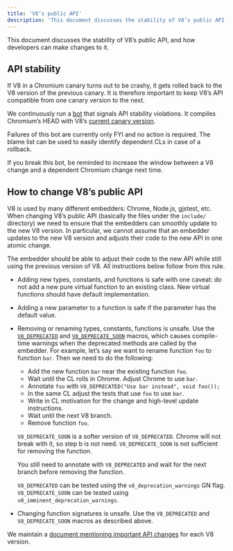 ```yaml
---
title: 'V8’s public API'
description: 'This document discusses the stability of V8’s public API, and how developers can make changes to it.'
---
```

This document discusses the stability of V8’s public API, and how developers can make changes to it.

## API stability

If V8 in a Chromium canary turns out to be crashy, it gets rolled back to the V8 version of the previous canary. It is therefore important to keep V8’s API compatible from one canary version to the next.

We continuously run a [bot](https://ci.chromium.org/p/v8/builders/luci.v8.ci/Linux%20V8%20API%20Stability) that signals API stability violations. It compiles Chromium’s HEAD with V8’s [current canary version](https://chromium.googlesource.com/v8/v8/+/refs/heads/canary).

Failures of this bot are currently only FYI and no action is required. The blame list can be used to easily identify dependent CLs in case of a rollback.

If you break this bot, be reminded to increase the window between a V8 change and a dependent Chromium change next time.

## How to change V8’s public API

V8 is used by many different embedders: Chrome, Node.js, gjstest, etc. When changing V8’s public API (basically the files under the `include/` directory) we need to ensure that the embedders can smoothly update to the new V8 version. In particular, we cannot assume that an embedder updates to the new V8 version and adjusts their code to the new API in one atomic change.

The embedder should be able to adjust their code to the new API while still using the previous version of V8. All instructions below follow from this rule.

- Adding new types, constants, and functions is safe with one caveat: do not add a new pure virtual function to an existing class. New virtual functions should have default implementation.
- Adding a new parameter to a function is safe if the parameter has the default value.
- Removing or renaming types, constants, functions is unsafe. Use the [`V8_DEPRECATED`](https://cs.chromium.org/chromium/src/v8/include/v8config.h?rcl=6a01631187415688fdebf0c6aa5993c7f1b47b6f&l=316) and [`V8_DEPRECATE_SOON`](https://cs.chromium.org/chromium/src/v8/include/v8config.h?rcl=6a01631187415688fdebf0c6aa5993c7f1b47b6f&l=332) macros, which causes compile-time warnings when the deprecated methods are called by the embedder. For example, let’s say we want to rename function `foo` to function `bar`. Then we need to do the following:
    - Add the new function `bar` near the existing function `foo`.
    - Wait until the CL rolls in Chrome. Adjust Chrome to use `bar`.
    - Annotate `foo` with `V8_DEPRECATED("Use bar instead", void foo());`
    - In the same CL adjust the tests that use `foo` to use `bar`.
    - Write in CL motivation for the change and high-level update instructions.
    - Wait until the next V8 branch.
    - Remove function `foo`.

    `V8_DEPRECATE_SOON` is a softer version of `V8_DEPRECATED`. Chrome will not break with it, so step b is not need. `V8_DEPRECATE_SOON` is not sufficient for removing the function.

    You still need to annotate with `V8_DEPRECATED` and wait for the next branch before removing the function.

    `V8_DEPRECATED` can be tested using the `v8_deprecation_warnings` GN flag.
    `V8_DEPRECATE_SOON` can be tested using `v8_imminent_deprecation_warnings`.

- Changing function signatures is unsafe. Use the `V8_DEPRECATED` and `V8_DEPRECATE_SOON` macros as described above.

We maintain a [document mentioning important API changes](https://docs.google.com/document/d/1g8JFi8T_oAE_7uAri7Njtig7fKaPDfotU6huOa1alds/edit) for each V8 version.
